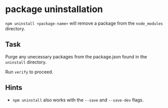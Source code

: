 # package uninstallation

`npm uninstall <package-name>` will remove a package from the
`node_modules` directory.

## Task

Purge any unecessary packages from the package.json found in the
`uninstall` directory.

Run `verify` to proceed.

## Hints

* `npm uninstall` also works with the `--save` and `--save-dev` flags.
